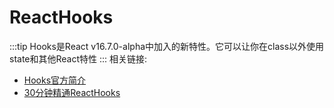 # ReactHooks
:::tip
Hooks是React v16.7.0-alpha中加入的新特性。它可以让你在class以外使用state和其他React特性
:::
相关链接:
+ [Hooks官方简介](https://react.docschina.org/docs/hooks-intro.html)
+ [30分钟精通ReactHooks](https://juejin.im/post/5be3ea136fb9a049f9121014)